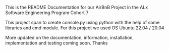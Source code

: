 This is the README Documentation for our AirBnB Project in the ALx Software Engineering Program Cohort 7 

This project span to create console.py using python with the help of some libraries and cmd module. For this project we used OS Ubuntu 22.04 / 20.04

More updated on the documentation, information, installation, implementation and testing coming soon. Thanks 
